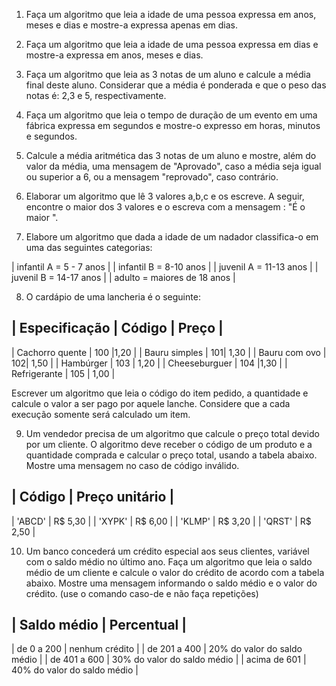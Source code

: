 1. Faça um algoritmo que leia a idade de uma pessoa expressa em anos, meses e dias e mostre-a expressa apenas em dias.

2. Faça um algoritmo que leia a idade de uma pessoa expressa em dias e mostre-a expressa em anos, meses e dias.

3. Faça um algoritmo que leia as 3 notas de um aluno e calcule a média final deste aluno. Considerar que a média é ponderada e que o peso das notas é: 2,3 e 5, respectivamente.

4. Faça um algoritmo que leia o tempo de duração de um evento em uma fábrica expressa em segundos e mostre-o expresso em horas, minutos e segundos.

5. Calcule a média aritmética das 3 notas de um aluno e mostre, além do valor da média, uma mensagem de "Aprovado", caso a média seja igual ou superior a 6, ou a mensagem "reprovado", caso contrário.

6. Elaborar um algoritmo que lê 3 valores a,b,c e os escreve. A seguir, encontre o maior dos 3 valores e o escreva com a mensagem : "É o maior ".

7. Elabore um algoritmo que dada a idade de um nadador classifica-o em uma das seguintes categorias:
 

| infantil A = 5 - 7 anos |
| infantil B = 8-10 anos |
| juvenil A = 11-13 anos |
| juvenil B = 14-17 anos |
| adulto = maiores de 18 anos |


8. O cardápio de uma lancheria é o seguinte:


| Especificação | Código | Preço |
------------------------------
| Cachorro quente | 100 |1,20 |
| Bauru simples | 101| 1,30 |
| Bauru com ovo | 102| 1,50 |
| Hambúrger | 103 | 1,20 |
| Cheeseburguer | 104 |1,30 |
| Refrigerante | 105 | 1,00 |


Escrever um algoritmo que leia o código do item pedido, a quantidade e calcule o valor a ser pago por aquele lanche. Considere que a cada execução somente será calculado um item.

9. Um vendedor precisa de um algoritmo que calcule o preço total devido por um cliente. O algoritmo deve receber o código de um produto e a quantidade comprada e calcular o preço total, usando a tabela abaixo. Mostre uma mensagem no caso de código inválido.

| Código | Preço unitário |
-----------------------
| 'ABCD' | R$ 5,30 |
| 'XYPK'	| R$ 6,00 |
| 'KLMP'	| R$ 3,20 |
| 'QRST'	| R$ 2,50 |


10. Um banco concederá um crédito especial aos seus clientes, variável com o saldo médio no último ano. Faça um algoritmo que leia o saldo médio de um cliente e calcule o valor do crédito de acordo com a tabela abaixo. Mostre uma mensagem informando o saldo médio e o valor do crédito. (use o comando caso-de e não faça repetições) 


| Saldo médio |	Percentual |
---------------------------
| de 0 a 200	| nenhum crédito |
| de 201 a 400   | 20% do valor do saldo médio |
| de 401 a 600	| 30% do valor do saldo médio |
| acima de 601	| 40% do valor do saldo médio |

